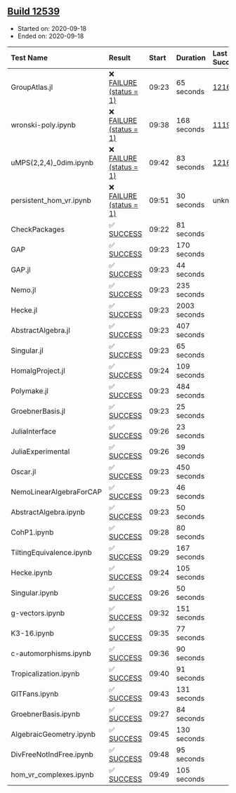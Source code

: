 ## [Build 12539](https://oscarci.mathematik.uni-kl.de/job/oscar/12539/)

* Started on: 2020-09-18
* Ended on: 2020-09-18

| Test Name    | Result | Start | Duration | Last Success | First Failure |
|:-------------|:-------|:------|:---------|:-------------|:--------------|
| GroupAtlas.jl | ❌ [FAILURE (status = 1)](https://oscarci.mathematik.uni-kl.de/job/oscar/12539/artifact/logs/build-12539/GroupAtlas.jl.log) | 09:23 | 65 seconds | [12167](https://oscarci.mathematik.uni-kl.de/job/oscar/12167/) | [12168](https://oscarci.mathematik.uni-kl.de/job/oscar/12168/) |
| wronski-poly.ipynb | ❌ [FAILURE (status = 1)](https://oscarci.mathematik.uni-kl.de/job/oscar/12539/artifact/logs/build-12539/wronski-poly.ipynb.log) | 09:38 | 168 seconds | [11192](https://oscarci.mathematik.uni-kl.de/job/oscar/11192/) | [11193](https://oscarci.mathematik.uni-kl.de/job/oscar/11193/) |
| uMPS(2,2,4)_0dim.ipynb | ❌ [FAILURE (status = 1)](https://oscarci.mathematik.uni-kl.de/job/oscar/12539/artifact/logs/build-12539/uMPS-2-2-4-_0dim.ipynb.log) | 09:42 | 83 seconds | [12167](https://oscarci.mathematik.uni-kl.de/job/oscar/12167/) | [12168](https://oscarci.mathematik.uni-kl.de/job/oscar/12168/) |
| persistent_hom_vr.ipynb | ❌ [FAILURE (status = 1)](https://oscarci.mathematik.uni-kl.de/job/oscar/12539/artifact/logs/build-12539/persistent_hom_vr.ipynb.log) | 09:51 | 30 seconds | unknown | unknown |
| CheckPackages | ✅ [SUCCESS](https://oscarci.mathematik.uni-kl.de/job/oscar/12539/artifact/logs/build-12539/CheckPackages.log) | 09:22 | 81 seconds |  |  |
| GAP | ✅ [SUCCESS](https://oscarci.mathematik.uni-kl.de/job/oscar/12539/artifact/logs/build-12539/GAP.log) | 09:23 | 170 seconds |  |  |
| GAP.jl | ✅ [SUCCESS](https://oscarci.mathematik.uni-kl.de/job/oscar/12539/artifact/logs/build-12539/GAP.jl.log) | 09:23 | 44 seconds |  |  |
| Nemo.jl | ✅ [SUCCESS](https://oscarci.mathematik.uni-kl.de/job/oscar/12539/artifact/logs/build-12539/Nemo.jl.log) | 09:23 | 235 seconds |  |  |
| Hecke.jl | ✅ [SUCCESS](https://oscarci.mathematik.uni-kl.de/job/oscar/12539/artifact/logs/build-12539/Hecke.jl.log) | 09:23 | 2003 seconds |  |  |
| AbstractAlgebra.jl | ✅ [SUCCESS](https://oscarci.mathematik.uni-kl.de/job/oscar/12539/artifact/logs/build-12539/AbstractAlgebra.jl.log) | 09:23 | 407 seconds |  |  |
| Singular.jl | ✅ [SUCCESS](https://oscarci.mathematik.uni-kl.de/job/oscar/12539/artifact/logs/build-12539/Singular.jl.log) | 09:23 | 65 seconds |  |  |
| HomalgProject.jl | ✅ [SUCCESS](https://oscarci.mathematik.uni-kl.de/job/oscar/12539/artifact/logs/build-12539/HomalgProject.jl.log) | 09:24 | 109 seconds |  |  |
| Polymake.jl | ✅ [SUCCESS](https://oscarci.mathematik.uni-kl.de/job/oscar/12539/artifact/logs/build-12539/Polymake.jl.log) | 09:23 | 484 seconds |  |  |
| GroebnerBasis.jl | ✅ [SUCCESS](https://oscarci.mathematik.uni-kl.de/job/oscar/12539/artifact/logs/build-12539/GroebnerBasis.jl.log) | 09:23 | 25 seconds |  |  |
| JuliaInterface | ✅ [SUCCESS](https://oscarci.mathematik.uni-kl.de/job/oscar/12539/artifact/logs/build-12539/JuliaInterface.log) | 09:26 | 23 seconds |  |  |
| JuliaExperimental | ✅ [SUCCESS](https://oscarci.mathematik.uni-kl.de/job/oscar/12539/artifact/logs/build-12539/JuliaExperimental.log) | 09:26 | 39 seconds |  |  |
| Oscar.jl | ✅ [SUCCESS](https://oscarci.mathematik.uni-kl.de/job/oscar/12539/artifact/logs/build-12539/Oscar.jl.log) | 09:23 | 450 seconds |  |  |
| NemoLinearAlgebraForCAP | ✅ [SUCCESS](https://oscarci.mathematik.uni-kl.de/job/oscar/12539/artifact/logs/build-12539/NemoLinearAlgebraForCAP.log) | 09:23 | 46 seconds |  |  |
| AbstractAlgebra.ipynb | ✅ [SUCCESS](https://oscarci.mathematik.uni-kl.de/job/oscar/12539/artifact/logs/build-12539/AbstractAlgebra.ipynb.log) | 09:23 | 50 seconds |  |  |
| CohP1.ipynb | ✅ [SUCCESS](https://oscarci.mathematik.uni-kl.de/job/oscar/12539/artifact/logs/build-12539/CohP1.ipynb.log) | 09:28 | 80 seconds |  |  |
| TiltingEquivalence.ipynb | ✅ [SUCCESS](https://oscarci.mathematik.uni-kl.de/job/oscar/12539/artifact/logs/build-12539/TiltingEquivalence.ipynb.log) | 09:29 | 167 seconds |  |  |
| Hecke.ipynb | ✅ [SUCCESS](https://oscarci.mathematik.uni-kl.de/job/oscar/12539/artifact/logs/build-12539/Hecke.ipynb.log) | 09:24 | 105 seconds |  |  |
| Singular.ipynb | ✅ [SUCCESS](https://oscarci.mathematik.uni-kl.de/job/oscar/12539/artifact/logs/build-12539/Singular.ipynb.log) | 09:26 | 50 seconds |  |  |
| g-vectors.ipynb | ✅ [SUCCESS](https://oscarci.mathematik.uni-kl.de/job/oscar/12539/artifact/logs/build-12539/g-vectors.ipynb.log) | 09:32 | 151 seconds |  |  |
| K3-16.ipynb | ✅ [SUCCESS](https://oscarci.mathematik.uni-kl.de/job/oscar/12539/artifact/logs/build-12539/K3-16.ipynb.log) | 09:35 | 77 seconds |  |  |
| c-automorphisms.ipynb | ✅ [SUCCESS](https://oscarci.mathematik.uni-kl.de/job/oscar/12539/artifact/logs/build-12539/c-automorphisms.ipynb.log) | 09:36 | 90 seconds |  |  |
| Tropicalization.ipynb | ✅ [SUCCESS](https://oscarci.mathematik.uni-kl.de/job/oscar/12539/artifact/logs/build-12539/Tropicalization.ipynb.log) | 09:40 | 91 seconds |  |  |
| GITFans.ipynb | ✅ [SUCCESS](https://oscarci.mathematik.uni-kl.de/job/oscar/12539/artifact/logs/build-12539/GITFans.ipynb.log) | 09:43 | 131 seconds |  |  |
| GroebnerBasis.ipynb | ✅ [SUCCESS](https://oscarci.mathematik.uni-kl.de/job/oscar/12539/artifact/logs/build-12539/GroebnerBasis.ipynb.log) | 09:27 | 84 seconds |  |  |
| AlgebraicGeometry.ipynb | ✅ [SUCCESS](https://oscarci.mathematik.uni-kl.de/job/oscar/12539/artifact/logs/build-12539/AlgebraicGeometry.ipynb.log) | 09:45 | 130 seconds |  |  |
| DivFreeNotIndFree.ipynb | ✅ [SUCCESS](https://oscarci.mathematik.uni-kl.de/job/oscar/12539/artifact/logs/build-12539/DivFreeNotIndFree.ipynb.log) | 09:48 | 95 seconds |  |  |
| hom_vr_complexes.ipynb | ✅ [SUCCESS](https://oscarci.mathematik.uni-kl.de/job/oscar/12539/artifact/logs/build-12539/hom_vr_complexes.ipynb.log) | 09:49 | 105 seconds |  |  |
